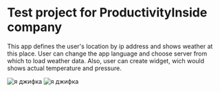 # Test project for ProductivityInside company

This app defines the user's location by ip address and shows weather at this place. User can change the app language and choose server from which to load weather data. Also, user can create widget, wich would shows actual temperature and pressure.

<img src="https://media.giphy.com/media/DazXtJHXTQu53PwagB/giphy.gif" alt="я джифка"> 
<img src="https://media.giphy.com/media/k8zD0ZmzlSECiEY8LN/giphy-downsized-large.gif" alt="я джифка"> 
